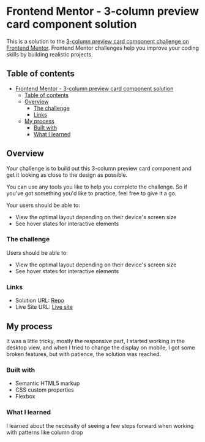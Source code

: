 # Frontend Mentor - 3-column preview card component solution

This is a solution to the [3-column preview card component challenge on Frontend Mentor](https://www.frontendmentor.io/challenges/3column-preview-card-component-pH92eAR2-). Frontend Mentor challenges help you improve your coding skills by building realistic projects. 

## Table of contents

- [Frontend Mentor - 3-column preview card component solution](#frontend-mentor---3-column-preview-card-component-solution)
  - [Table of contents](#table-of-contents)
  - [Overview](#overview)
    - [The challenge](#the-challenge)
    - [Links](#links)
  - [My process](#my-process)
    - [Built with](#built-with)
    - [What I learned](#what-i-learned)

## Overview

Your challenge is to build out this 3-column preview card component and get it looking as close to the design as possible.

You can use any tools you like to help you complete the challenge. So if you've got something you'd like to practice, feel free to give it a go.

Your users should be able to:

- View the optimal layout depending on their device's screen size
- See hover states for interactive elements
### The challenge

Users should be able to:

- View the optimal layout depending on their device's screen size
- See hover states for interactive elements

### Links

- Solution URL: [Repo](https://github.com/esthedav/3_columns_preview_card)
- Live Site URL: [Live site](https://your-live-site-url.com)

## My process

It was a little tricky, mostly the responsive part, I started working in the desktop view, and when I tried to change the display on mobile, I got some broken features, but with patience, the solution was reached.
### Built with

- Semantic HTML5 markup
- CSS custom properties
- Flexbox

### What I learned

I learned about the necessity of seeing a few steps forward when working with patterns like column drop
